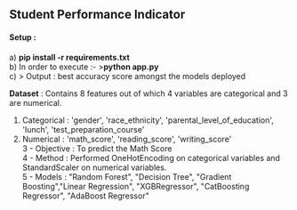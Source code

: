 ## Student Performance Indicator
#### Setup : <br> 
a) **pip install -r requirements.txt** <br>
b) In order to execute :- >**python app.py** <br>
c) > Output : best accuracy score amongst the models deployed

**Dataset** : Contains 8 features out of which 4 variables are categorical and 3 are numerical.<br>
1. Categorical : 'gender', 'race_ethnicity', 'parental_level_of_education', 'lunch', 'test_preparation_course' <br>
2. Numerical : 'math_score', 'reading_score', 'writing_score' <br>
3 - Objective : To predict the Math Score <br>
4 - Method : Performed OneHotEncoding on categorical variables and StandardScaler on numerical variables. <br>
5 - Models : "Random Forest", "Decision Tree", "Gradient Boosting","Linear Regression", "XGBRegressor", "CatBoosting Regressor", "AdaBoost Regressor"
